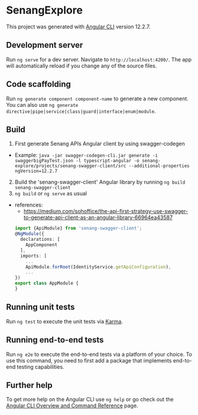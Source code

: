 # SenangExplore

This project was generated with [Angular CLI](https://github.com/angular/angular-cli) version 12.2.7.

## Development server

Run `ng serve` for a dev server. Navigate to `http://localhost:4200/`. The app will automatically reload if you change any of the source files.

## Code scaffolding

Run `ng generate component component-name` to generate a new component. You can also use `ng generate directive|pipe|service|class|guard|interface|enum|module`.

## Build

1. First generate Senang APIs Angular client by using swagger-codegen
  - Example: `java -jar swagger-codegen-cli.jar generate -i swaggerbigPayTest.json -l typescript-angular -o senang-explore/projects/senang-swagger-client/src --additional-properties ngVersion=12.2.7`
2. Build the 'senang-swagger-client' Angular library by running `ng build senang-swagger-client`
3. `ng build` or `ng serve` as usual
- references:
  - https://medium.com/sohoffice/the-api-first-strategy-use-swagger-to-generate-api-client-as-an-angular-library-66964ea43587
  ```ts
  import {ApiModule} from 'senang-swagger-client';
  @NgModule({
    declarations: [
      AppComponent
    ],
    imports: [
      ...
      ApiModule.forRoot(IdentityService.getApiConfiguration),
      ...
  })
  export class AppModule {
  }
  ```

## Running unit tests

Run `ng test` to execute the unit tests via [Karma](https://karma-runner.github.io).

## Running end-to-end tests

Run `ng e2e` to execute the end-to-end tests via a platform of your choice. To use this command, you need to first add a package that implements end-to-end testing capabilities.

## Further help

To get more help on the Angular CLI use `ng help` or go check out the [Angular CLI Overview and Command Reference](https://angular.io/cli) page.
